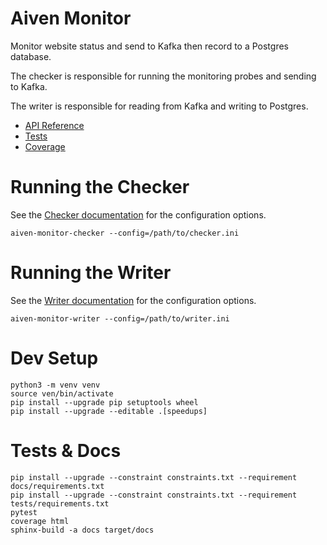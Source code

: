 # Aiven Monitor

Monitor website status and send to Kafka then record to a Postgres database.

The checker is responsible for running the monitoring probes and sending to Kafka.

The writer is responsible for reading from Kafka and writing to Postgres.

  - [API Reference](https://kmichel.github.io/aiven-monitor/)
  - [Tests](https://kmichel.github.io/aiven-monitor/tests/)
  - [Coverage](https://kmichel.github.io/aiven-monitor/coverage/)

# Running the Checker

See the [Checker documentation](https://kmichel.github.io/aiven-monitor/aiven_monitor/checker.html#configuration-options) for the configuration options. 
```shell script
aiven-monitor-checker --config=/path/to/checker.ini
```

# Running the Writer

See the [Writer documentation](https://kmichel.github.io/aiven-monitor/aiven_monitor/writer.html#configuration-options) for the configuration options.
```shell script
aiven-monitor-writer --config=/path/to/writer.ini
```

# Dev Setup
```shell script
python3 -m venv venv
source ven/bin/activate
pip install --upgrade pip setuptools wheel
pip install --upgrade --editable .[speedups]
```

# Tests & Docs
```shell script
pip install --upgrade --constraint constraints.txt --requirement docs/requirements.txt
pip install --upgrade --constraint constraints.txt --requirement tests/requirements.txt
pytest
coverage html
sphinx-build -a docs target/docs
``` 
